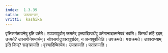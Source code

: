 ```yaml
---
index:  1.3.39
sutra:  उपपराभ्याम्
vritti:  kashika 
---
```


वृत्तिसर्गतायनेषु इति वर्तते। उपपरापूर्वात् क्रमतेर् वृत्त्यादिश्वर्थेषु वर्तमानादात्मनेपदं भवति। किमर्थं तर्हि इदम् उच्यते? उपसर्गनियमार्थम्। सोपसर्गादुपपरापूर्वादेव, न अन्यपूर्वातिति। उपक्रमते। पराक्रमते। उपपराभ्याम् इति किम्? सङ्क्रामति। वृत्त्यादिष्वित्येव। उपक्रामति। पराक्रामति।

